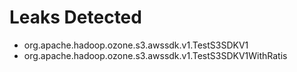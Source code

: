 # Leaks Detected

 * org.apache.hadoop.ozone.s3.awssdk.v1.TestS3SDKV1
 * org.apache.hadoop.ozone.s3.awssdk.v1.TestS3SDKV1WithRatis
